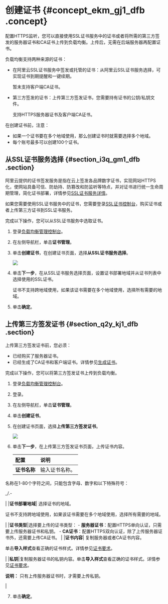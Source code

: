 # 创建证书 {#concept_ekm_gj1_dfb .concept}

配置HTTPS监听，您可以直接使用SSL证书服务中的证书或者将所需的第三方签发的服务器证书和CA证书上传到负载均衡。上传后，无需在后端服务器再配置证书。

负载均衡支持两种来源的证书：

-   在阿里云SSL证书服务中签发或托管的证书：从阿里云SSL证书服务选择，可实现证书到期提醒和一键续期。

    暂未支持客户端CA证书。

-   第三方签发的证书：上传第三方签发证书，您需要持有证书的公钥/私钥文件。

    支持HTTPS服务器证书及客户端CA证书。


在创建证书前，注意：

-   如果一个证书要在多个地域使用，那么创建证书时就需要选择多个地域。
-   每个账号最多可以创建100个证书。

## 从SSL证书服务选择 {#section_i3q_gm1_dfb .section}

阿里云提供的证书签发服务是指在云上签发各品牌数字证书，实现网站HTTPS化，使网站具备可信、防劫持、防篡改和防监听等特点，并对证书进行统一生命周期管理，简化证书部署，详情参见[SSL证书服务详情](https://www.aliyun.com/product/cas?spm=5176.8142029.security.5.3dbd6d3ezWmWrn)。

如果您需要使用SSL证书服务中的证书，您需要登录[SSL证书控制台](https://yundun.console.aliyun.com/?spm=5176.2020520001.106.d20cas.3c474bd31n23aP&p=cas#/cas/home)，购买证书或者上传第三方证书到SSL证书服务。

完成以下操作，您可以从SSL证书服务中选取证书。

1.  登录[负载均衡管理控制台](https://slb.console.aliyun.com)。
2.  在左侧导航栏，单击**证书管理**。
3.  单击**创建证书**，在创建证书页面，选择**从SSL证书服务选择**。

    ![](http://static-aliyun-doc.oss-cn-hangzhou.aliyuncs.com/assets/img/21331/154138992011881_zh-CN.png)

4.  单击**下一步**，在从SSL证书服务选择页面，设置证书部署地域并从证书列表中选择使用的SSL证书。

    证书不支持跨地域使用，如果该证书需要在多个地域使用，选择所有需要的地域。

5.  单击**确定**。

## 上传第三方签发证书 {#section_q2y_kj1_dfb .section}

上传第三方签发证书前，您必须：

-   已经购买了服务器证书。
-   已经生成了CA证书和客户端证书。详情参见[生成证书](cn.zh-CN/用户指南/证书管理/生成CA证书.md#)。

完成以下操作，您可以将第三方签发证书上传到负载均衡。

1.  登录[负载均衡管理控制台](https://slb.console.aliyun.com)。
2.  登录。
3.  在左侧导航栏，单击**证书管理**。
4.  单击**创建证书**。
5.  在创建证书页面，选择**上传第三方签发证书**。

    ![](http://static-aliyun-doc.oss-cn-hangzhou.aliyuncs.com/assets/img/21331/154138992011880_zh-CN.png)

6.  单击**下一步**，在上传第三方签发证书页面，上传证书内容。

    |配置|说明|
    |:-|:-|
    |**证书名称**| 输入证书名称。

 名称在1-80个字符之间，只能包含字母、数字和以下特殊符号：

 \_/.-

 |
    |**证书部署地域**| 选择证书的地域。

 证书不支持跨地域使用，如果该证书需要在多个地域使用，选择所有需要的地域。

 |
    |**证书类型**|选择要上传的证书类型：    -   **服务器证书**：配置HTTPS单向认证，只需要上传服务器证书和私钥。
    -   **CA证书**：配置HTTPS双向认证，除了上传服务器证书外，还需要上传CA证书。
|
    |**证书内容**| 复制服务器或者CA证书内容。

 单击**导入样式**查看正确的证书样式。详情参见[证书要求](cn.zh-CN/用户指南/证书管理/证书要求.md#)。

 |
    |**私钥**|复制服务器证书的私钥内容。单击**导入样式**查看正确的证书样式。详情参见[证书要求](cn.zh-CN/用户指南/证书管理/证书要求.md#)。

**说明：** 只有上传服务器证书时，才需要上传私钥。

|

7.  单击**确定**。

